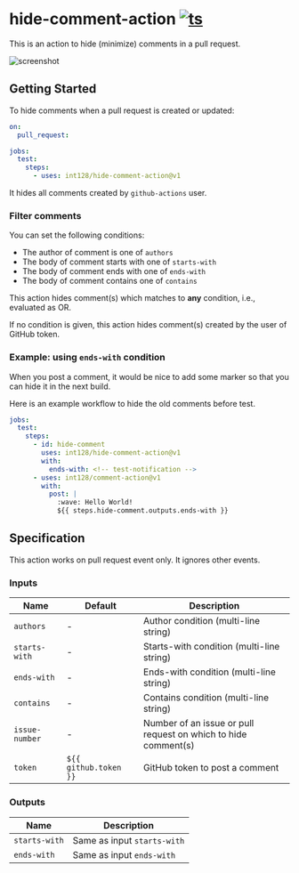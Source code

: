 # hide-comment-action [![ts](https://github.com/int128/hide-comment-action/actions/workflows/ts.yaml/badge.svg)](https://github.com/int128/hide-comment-action/actions/workflows/ts.yaml)

This is an action to hide (minimize) comments in a pull request.

![screenshot](https://user-images.githubusercontent.com/321266/128599297-0edb5a92-7c83-42c7-9f8a-8946b4049ed3.png)

## Getting Started

To hide comments when a pull request is created or updated:

```yaml
on:
  pull_request:

jobs:
  test:
    steps:
      - uses: int128/hide-comment-action@v1
```

It hides all comments created by `github-actions` user.

### Filter comments

You can set the following conditions:

- The author of comment is one of `authors`
- The body of comment starts with one of `starts-with`
- The body of comment ends with one of `ends-with`
- The body of comment contains one of `contains`

This action hides comment(s) which matches to **any** condition, i.e., evaluated as OR.

If no condition is given, this action hides comment(s) created by the user of GitHub token.

### Example: using `ends-with` condition

When you post a comment, it would be nice to add some marker so that you can hide it in the next build.

Here is an example workflow to hide the old comments before test.

```yaml
jobs:
  test:
    steps:
      - id: hide-comment
        uses: int128/hide-comment-action@v1
        with:
          ends-with: <!-- test-notification -->
      - uses: int128/comment-action@v1
        with:
          post: |
            :wave: Hello World!
            ${{ steps.hide-comment.outputs.ends-with }}
```

## Specification

This action works on pull request event only.
It ignores other events.

### Inputs

| Name           | Default               | Description                                                    |
| -------------- | --------------------- | -------------------------------------------------------------- |
| `authors`      | -                     | Author condition (multi-line string)                           |
| `starts-with`  | -                     | Starts-with condition (multi-line string)                      |
| `ends-with`    | -                     | Ends-with condition (multi-line string)                        |
| `contains`     | -                     | Contains condition (multi-line string)                         |
| `issue-number` | -                     | Number of an issue or pull request on which to hide comment(s) |
| `token`        | `${{ github.token }}` | GitHub token to post a comment                                 |

### Outputs

| Name          | Description                 |
| ------------- | --------------------------- |
| `starts-with` | Same as input `starts-with` |
| `ends-with`   | Same as input `ends-with`   |
